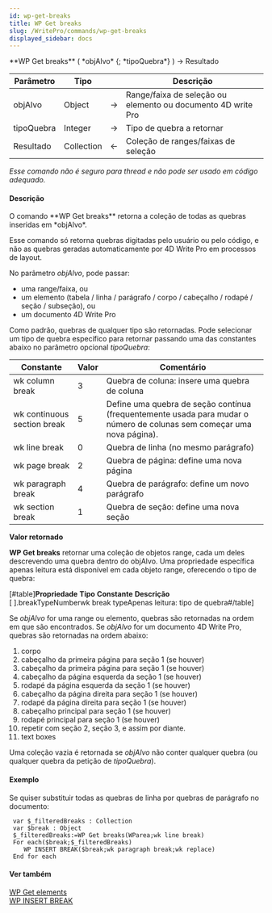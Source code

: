```yaml
---
id: wp-get-breaks
title: WP Get breaks
slug: /WritePro/commands/wp-get-breaks
displayed_sidebar: docs
---
```


<!--REF #_command_.WP Get breaks.Syntax-->**WP Get breaks** ( *objAlvo* {; *tipoQuebra*} ) -> Resultado<!-- END REF-->
<!--REF #_command_.WP Get breaks.Params-->
| Parâmetro | Tipo |  | Descrição |
| --- | --- | --- | --- |
| objAlvo | Object | &#8594;  | Range/faixa de seleção ou elemento ou documento 4D write Pro |
| tipoQuebra | Integer | &#8594;  | Tipo de quebra a retornar |
| Resultado | Collection | &#8592; | Coleção de ranges/faixas de seleção |

<!-- END REF-->

*Esse comando não é seguro para thread e não pode ser usado em código adequado.*


#### Descrição 

<!--REF #_command_.WP Get breaks.Summary-->O comando **WP Get breaks** retorna a coleção de todas as quebras inseridas em *objAlvo*.<!-- END REF-->

Esse comando só retorna quebras digitadas pelo usuário ou pelo código, e não as quebras geradas automaticamente por 4D Write Pro em processos de layout.

No parâmetro *objAlvo*, pode passar:

* uma range/faixa, ou
* um elemento (tabela / linha / parágrafo / corpo / cabeçalho / rodapé / seção / subseção), ou
* um documento 4D Write Pro

Como padrão, quebras de qualquer tipo são retornadas. Pode selecionar um tipo de quebra específico para retornar passando uma das constantes abaixo no parâmetro opcional *tipoQuebra*:

| Constante                   | Valor | Comentário                                                                                                             |
| --------------------------- | ----- | ---------------------------------------------------------------------------------------------------------------------- |
| wk column break             | 3     | Quebra de coluna: insere uma quebra de coluna<br/>                                                             |
| wk continuous section break | 5     | Define uma quebra de seção contínua (frequentemente usada para mudar o número de colunas sem começar uma nova página). |
| wk line break               | 0     | Quebra de linha (no mesmo parágrafo)                                                                                   |
| wk page break               | 2     | Quebra de página: define uma nova página                                                                               |
| wk paragraph break          | 4     | Quebra de parágrafo: define um novo parágrafo                                                                          |
| wk section break            | 1     | Quebra de seção: define uma nova seção<br/>                                                                    |

**Valor retornado**

**WP Get breaks** retornar uma coleção de objetos range, cada um deles descrevendo uma quebra dentro do objAlvo. Uma propriedade específica apenas leitura está disponível em cada objeto range, oferecendo o tipo de quebra:

\[#table\]**Propriedade** **Tipo** **Constante** **Descrição**  
\[ \].breakTypeNumberwk break typeApenas leitura: tipo de quebra#/table\]

Se *objAlvo* for uma range ou elemento, quebras são retornadas na ordem em que são encontrados. Se *objAlvo* for um documento 4D Write Pro, quebras são retornadas na ordem abaixo:

1. corpo
2. cabeçalho da primeira página para seção 1 (se houver)
3. cabeçalho da primeira página para seção 1 (se houver)
4. cabeçalho da página esquerda da seção 1 (se houver)
5. rodapé da página esquerda da seção 1 (se houver)
6. cabeçalho da página direita para seção 1 (se houver)
7. rodapé da página direita para seção 1 (se houver)
8. cabeçalho principal para seção 1 (se houver)
9. rodapé principal para seção 1 (se houver)
10. repetir com seção 2, seção 3, e assim por diante.
11. text boxes

Uma coleção vazia é retornada se *objAlvo* não conter qualquer quebra (ou qualquer quebra da petição de *tipoQuebra*).

#### Exemplo 

Se quiser substituir todas as quebras de linha por quebras de parágrafo no documento:

```4d
 var $_filteredBreaks : Collection
 var $break : Object
 $_filteredBreaks:=WP Get breaks(WParea;wk line break)
 For each($break;$_filteredBreaks)
    WP INSERT BREAK($break;wk paragraph break;wk replace)
 End for each
```

#### Ver também 

[WP Get elements](wp-get-elements.md)  
[WP INSERT BREAK](wp-insert-break.md)  